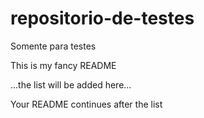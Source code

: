 # repositorio-de-testes
Somente para testes

This is my fancy README

<!-- start: YOUR_STARTER -->...the list will be added here...<!-- end: YOUR_STARTER -->

Your README continues after the list

